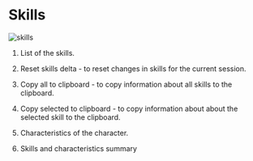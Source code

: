 # Skills

![skills](http://www.imageup.ru/img290/2713084/tab_skills.png)

1) List of the skills.

2) Reset skills delta - to reset changes in skills for the current session.

3) Copy all to clipboard - to copy information about all skills to the clipboard.

4) Copy selected to clipboard - to copy information about about the selected skill to the clipboard.

5) Characteristics of the character.

6) Skills and characteristics summary